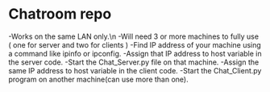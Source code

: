 # Chatroom repo
-Works on the same LAN only.\n
-Will need 3 or more machines to fully use ( one for server and two for clients )
-Find IP address of your machine using a command like ipinfo or ipconfig.
-Assign that IP address to host variable in the server code.
-Start the Chat_Server.py file on that machine.
-Assign the same IP address to host variable in the client code.
-Start the Chat_Client.py program on another machine(can use more than one).
